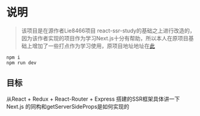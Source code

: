 # 说明
> 该项目是在源作者Lie8466项目
react-ssr-study的基础之上进行改造的，因为该作者实现的项目作为学习Next.js十分有帮助，所以本人在原项目基础上增加了一些打点作为学习使用，原项目地址地址在[此](https://github.com/Lie8466/react-ssr-study/tree/dev)



```
npm i
npm run dev
```


## 目标

从React + Redux + React-Router + Express 搭建的SSR框架具体讲一下 Next.js 的同构和getServerSideProps是如何实现的